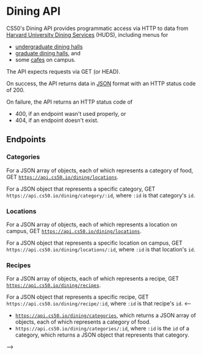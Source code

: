 # Dining API

CS50's Dining API provides programmatic access via HTTP to data from [Harvard University Dining Services](https://dining.harvard.edu/) (HUDS), including menus for

* [undergraduate dining halls](https://dining.harvard.edu/campus-dining/undergraduate-dining/weeks-menu)
* [graduate dining halls](https://dining.harvard.edu/campus-dining/graduate-dining-halls/menus), and
* some [cafes](https://dining.harvard.edu/campus-dining/cafes/hungry) on campus.

The API expects requests via GET (or HEAD).

On success, the API returns data in [JSON](https://en.wikipedia.org/wiki/JSON) format with an HTTP status code of 200.

On failure, the API returns an HTTP status code of

* 400, if an endpoint wasn't used properly, or
* 404, if an endpoint doesn't exist.

## Endpoints

### Categories

For a JSON array of objects, each of which represents a category of food, GET [`https://api.cs50.io/dining/locations`](https://api.cs50.io/dining/categories).

For a JSON object that represents a specific category, GET `https://api.cs50.io/dining/category/:id`, where `:id` is that category's `id`.

### Locations

For a JSON array of objects, each of which represents a location on campus, GET [`https://api.cs50.io/dining/locations`](https://api.cs50.io/dining/locations).

For a JSON object that represents a specific location on campus, GET `https://api.cs50.io/dining/locations/:id`, where `:id` is that location's `id`.

### Recipes

For a JSON array of objects, each of which represents a recipe, GET [`https://api.cs50.io/dining/recipes`](https://api.cs50.io/dining/recipes).

For a JSON object that represents a specific recipe, GET `https://api.cs50.io/dining/recipe/:id`, where `:id` is that recipe's `id`.
<--

* [`https://api.cs50.io/dining/categories`](https://api.cs50.io/dining/categories), which returns a JSON array of objects, each of which represents a category of food.
* `https://api.cs50.io/dining/categories/:id`, where `:id` is the `id` of a category, which returns a JSON object that represents that category.

-->
